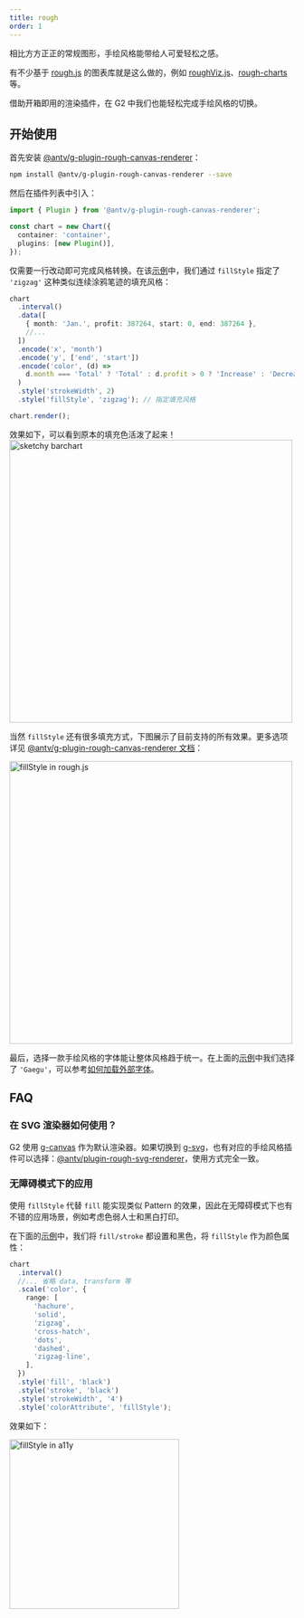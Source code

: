 ```yaml
---
title: rough
order: 1
---
```


相比方方正正的常规图形，手绘风格能带给人可爱轻松之感。

有不少基于 [rough.js](https://roughjs.com) 的图表库就是这么做的，例如 [roughViz.js](https://github.com/jwilber/roughViz)、[rough-charts](https://beizhedenglong.github.io/rough-charts) 等。

借助开箱即用的渲染插件，在 G2 中我们也能轻松完成手绘风格的切换。

## 开始使用

首先安装 [@antv/g-plugin-rough-canvas-renderer](https://g.antv.antgroup.com/plugins/rough-canvas-renderer)：

```bash
npm install @antv/g-plugin-rough-canvas-renderer --save
```

然后在插件列表中引入：

```ts
import { Plugin } from '@antv/g-plugin-rough-canvas-renderer';

const chart = new Chart({
  container: 'container',
  plugins: [new Plugin()],
});
```

仅需要一行改动即可完成风格转换。在该[示例](/examples/plugin/rough/#interval)中，我们通过 `fillStyle` 指定了 `'zigzag'` 这种类似连续涂鸦笔迹的填充风格：

```ts
chart
  .interval()
  .data([
    { month: 'Jan.', profit: 387264, start: 0, end: 387264 },
    //...
  ])
  .encode('x', 'month')
  .encode('y', ['end', 'start'])
  .encode('color', (d) =>
    d.month === 'Total' ? 'Total' : d.profit > 0 ? 'Increase' : 'Decrease',
  )
  .style('strokeWidth', 2)
  .style('fillStyle', 'zigzag'); // 指定填充风格

chart.render();
```

效果如下，可以看到原本的填充色活泼了起来！
<img src="https://mdn.alipayobjects.com/huamei_qa8qxu/afts/img/A*cYjCSLzqBVAAAAAAAAAAAAAADmJ7AQ/original" alt="sketchy barchart" width="500">

当然 `fillStyle` 还有很多填充方式，下图展示了目前支持的所有效果。更多选项详见 [@antv/g-plugin-rough-canvas-renderer 文档](https://g.antv.antgroup.com/plugins/rough-canvas-renderer#fillstyle)：

<img src="https://mdn.alipayobjects.com/huamei_qa8qxu/afts/img/A*vcwuS6mTGBUAAAAAAAAAAAAADmJ7AQ/original" alt="fillStyle in rough.js" width="500">

最后，选择一款手绘风格的字体能让整体风格趋于统一。在上面的[示例](/examples/plugin/rough/#interval)中我们选择了 `'Gaegu'`，可以参考[如何加载外部字体](https://g.antv.antgroup.com/api/basic/text#%E5%8A%A0%E8%BD%BD%E5%AD%97%E4%BD%93)。

## FAQ

### 在 SVG 渲染器如何使用？

G2 使用 [g-canvas](https://g.antv.antgroup.com/api/renderer/canvas) 作为默认渲染器。如果切换到 [g-svg](https://g.antv.antgroup.com/api/renderer/svg)，也有对应的手绘风格插件可以选择：[@antv/plugin-rough-svg-renderer](https://g.antv.antgroup.com/plugins/rough-svg-renderer)，使用方式完全一致。

### 无障碍模式下的应用

使用 `fillStyle` 代替 `fill` 能实现类似 Pattern 的效果，因此在无障碍模式下也有不错的应用场景，例如考虑色弱人士和黑白打印。

在下面的[示例](/zh/examples/plugin/rough/#radial)中，我们将 `fill/stroke` 都设置和黑色，将 `fillStyle` 作为颜色属性：

```ts
chart
  .interval()
  //... 省略 data, transform 等
  .scale('color', {
    range: [
      'hachure',
      'solid',
      'zigzag',
      'cross-hatch',
      'dots',
      'dashed',
      'zigzag-line',
    ],
  })
  .style('fill', 'black')
  .style('stroke', 'black')
  .style('strokeWidth', '4')
  .style('colorAttribute', 'fillStyle');
```

效果如下：

<img src="https://mdn.alipayobjects.com/mdn/huamei_qa8qxu/afts/img/A*kJuuQ47YUicAAAAAAAAAAAAADmJ7AQ" alt="fillStyle in a11y" width="300">
